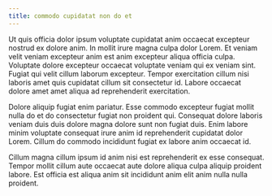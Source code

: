```yaml
---
title: commodo cupidatat non do et
---
```


Ut quis officia dolor ipsum voluptate cupidatat anim occaecat excepteur nostrud ex dolore anim. In mollit irure magna culpa dolor Lorem. Et veniam velit veniam excepteur anim est anim excepteur aliqua officia culpa. Voluptate dolore excepteur occaecat voluptate veniam qui ex veniam sint. Fugiat qui velit cillum laborum excepteur. Tempor exercitation cillum nisi laboris amet quis cupidatat cillum sit consectetur id. Labore occaecat dolore amet amet aliqua ad reprehenderit exercitation.

Dolore aliquip fugiat enim pariatur. Esse commodo excepteur fugiat mollit nulla do et do consectetur fugiat non proident qui. Consequat dolore laboris veniam duis duis dolore magna dolore sunt non fugiat duis. Enim labore minim voluptate consequat irure anim id reprehenderit cupidatat dolor Lorem. Cillum do commodo incididunt fugiat ex labore anim occaecat id.

Cillum magna cillum ipsum id anim nisi est reprehenderit ex esse consequat. Tempor mollit cillum aute occaecat aute dolore aliqua culpa aliquip proident labore. Est officia est aliqua anim sit incididunt anim elit anim nulla nulla proident.